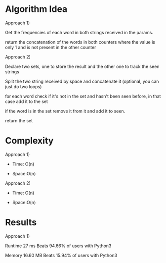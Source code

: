 # Algorithm Idea

Approach 1)

Get the frequencies of each word in both strings received in the params.

return the concatenation of the words in both counters where the value is only 1 and is not present in the other counter

Approach 2)

Declare two sets, one to store the result and the other one to track the seen strings

Split the two string received by space and concatenate it (optional, you can just do two loops)

for each word check if it's not in the set and hasn't been seen before, in that case add it to the set

if the word is in the set remove it from it and add it to seen.

return the set

# Complexity

Approach 1)

- Time: O(n)

- Space:O(n)

Approach 2)

- Time: O(n)

- Space:O(n)

# Results

Approach 1)

Runtime
27
ms
Beats
94.66%
of users with Python3

Memory
16.60
MB
Beats
15.94%
of users with Python3